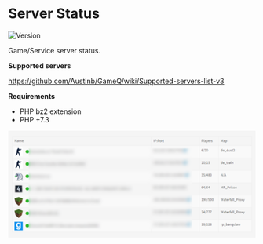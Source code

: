 # Server Status

![Version](https://img.shields.io/badge/Version-1.0.1-blue.svg)

Game/Service server status.

**Supported servers**

https://github.com/Austinb/GameQ/wiki/Supported-servers-list-v3

**Requirements**

- PHP bz2 extension
- PHP +7.3

![Preview](screenshot.png)
